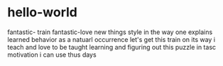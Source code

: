 # hello-world
fantastic- train
fantastic-love new things  style in the way one explains learned behavior as a natuarl occurrence let's get this train on its way i teach and love to be taught learning and        figuring out this puzzle in tasc motivation i can use thus days

